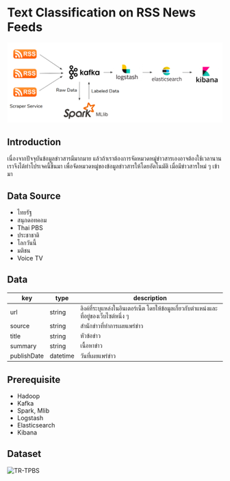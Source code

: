# Text Classification on RSS News Feeds

![Architecture](https://raw.githubusercontent.com/twitter-topic-modeling/analysis/master/assets/architecture.png)

## Introduction

เนื่องจากปัจจุบันข้อมูลข่าวสารมีมากมาย แล้วถ้าเราต้องการจัดหมวดหมู่ข่าวสารเองอาจต้องใช้เวลานาน เราจึงได้ทำโปรเจคนี้ขึ้นมา เพื่อจัดหมวดหมู่ของข้อมูลข่าวสารให้โดยอัตโนมัติ เมื่อมีข่าวสารใหม่ ๆ เข้ามา

## Data Source

- ไทยรัฐ
- สนุกดอทคอม
- Thai PBS
- ประชาชาติ
- โลกวันนี้
- มติชน
- Voice TV

## Data

| key         | type     | description                                                                              |
| ----------- | -------- | ---------------------------------------------------------------------------------------- |
| url         | string   | ลิงค์ที่ระบุแหล่งในอินเตอร์เน็ต โดยให้ข้อมูลเกี่ยวกับตำแหน่งและที่อยู่ของเว็บไซต์หนึ่ง ๆ |
| source      | string   | สำนักข่าวที่ทำการเผยแพร่ข่าว                                                             |
| title       | string   | หัวข้อข่าว                                                                               |
| summary     | string   | เนื้อหาข่าว                                                                              |
| publishDate | datetime | วันที่เผยแพร่ข่าว                                                                        |

## Prerequisite

- Hadoop
- Kafka
- Spark, Mlib
- Logstash
- Elasticsearch
- Kibana

## Dataset

![TR-TPBS](https://github.com/nakhunchumpolsathien/TR-TPBS/)
